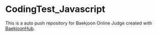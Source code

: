 # CodingTest_Javascript
This is a auto push repository for Baekjoon Online Judge created with [BaekjoonHub](https://github.com/BaekjoonHub/BaekjoonHub).
